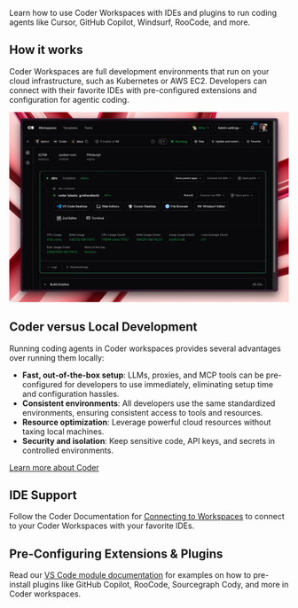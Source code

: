 Learn how to use Coder Workspaces with IDEs and plugins to run coding agents like Cursor, GitHub Copilot, Windsurf, RooCode, and more.

## How it works

Coder Workspaces are full development environments that run on your cloud infrastructure, such as Kubernetes or AWS EC2. Developers can connect with their favorite IDEs with pre-configured extensions and configuration for agentic coding.

![Workspace Page](../images/guides/ai-agents/workspace-page.png)

## Coder versus Local Development

Running coding agents in Coder workspaces provides several advantages over running them locally:

- **Fast, out-of-the-box setup**: LLMs, proxies, and MCP tools can be pre-configured for developers to use immediately, eliminating setup time and configuration hassles.
- **Consistent environments**: All developers use the same standardized environments, ensuring consistent access to tools and resources.
- **Resource optimization**: Leverage powerful cloud resources without taxing local machines.
- **Security and isolation**: Keep sensitive code, API keys, and secrets in controlled environments.

[Learn more about Coder](https://coder.com/cde/compare)

## IDE Support

Follow the Coder Documentation for [Connecting to Workspaces](../user-guides/workspace-access/index.md) to connect to your Coder Workspaces with your favorite IDEs.

## Pre-Configuring Extensions &amp; Plugins

Read our [VS Code module documentation](https://registry.coder.com/modules/coder/vscode-web) for examples on how to pre-install plugins like GitHub Copilot, RooCode, Sourcegraph Cody, and more in Coder workspaces.
